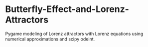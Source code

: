 # Butterfly-Effect-and-Lorenz-Attractors
Pygame modeling of Lorenz attractors with Lorenz equations using numerical approximations and scipy odeint.
